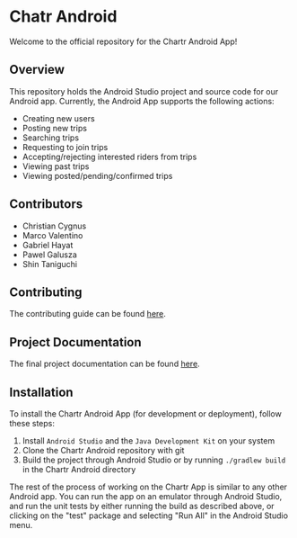 # Chatr Android

Welcome to the official repository for the Chartr Android App!

## Overview

This repository holds the Android Studio project and source code for our Android app. 
Currently, the Android App supports the following actions:
* Creating new users
* Posting new trips
* Searching trips
* Requesting to join trips
* Accepting/rejecting interested riders from trips
* Viewing past trips
* Viewing posted/pending/confirmed trips

## Contributors

* Christian Cygnus
* Marco Valentino
* Gabriel Hayat
* Pawel Galusza
* Shin Taniguchi

## Contributing

The contributing guide can be found [here](CONTRIBUTING.md).

## Project Documentation

The final project documentation can be found [here](project_documentation.pdf). 

## Installation

To install the Chartr Android App (for development or deployment), follow these steps:
1. Install `Android Studio` and the `Java Development Kit` on your system
3. Clone the Chartr Android repository with git
4. Build the project through Android Studio or by running `./gradlew build` in the Chartr Android directory

The rest of the process of working on the Chartr App is similar to any other Android app. You can run the app on an emulator through Android Studio, and run the unit tests by either running the build as described above, or clicking on the "test" package and selecting "Run All" in the Android Studio menu.
